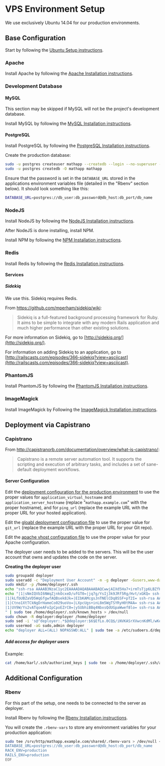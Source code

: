 # VPS Environment Setup

We use exclusively Ubuntu 14.04 for our production environments.

## Base Configuration
Start by following the [Ubuntu Setup instructions](./Ubuntu-Setup.md).

### Apache

Install Apache by following the [Apache Installation instructions](./Apache-Installation.md).

### Development Database

#### MySQL

This section may be skipped if MySQL will not be the project's development database.

Install MySQL by following the [MySQL Installation instructions](MySQL-Installation.md).

#### PostgreSQL

Install PostgreSQL by following the [PostgreSQL Installation instructions](./PostgreSQL-Installation.md).

Create the production database:
```bash
sudo -u postgres createuser mathapp --createdb --login --no-superuser --no-createrole --pwprompt
sudo -u postgres createdb -O mathapp mathapp 
```
Ensure that the password is set in the `DATABASE_URL` stored in the applications environment variables file (detailed in the "Rbenv" section below). It should look something like this:
```bash
DATABASE_URL=postgres://db_user:db_password@db_host:db_port/db_name
```

### NodeJS

Install NodeJS by following the [NodeJS Installation instructions](./NodeJS-Installation.md).

After NodeJS is done installing, install NPM.

Install NPM by following the [NPM Installation instructions](./NPM-Installation.md).

### Redis

Install Redis by following the [Redis Installation instructions](./Redis-Installation.md).

#### Services
##### Sidekiq
We use this. Sidekiq requires Redis.

From https://github.com/mperham/sidekiq/wiki:

> Sidekiq is a full-featured background processing framework for Ruby. It aims to be simple to integrate with any modern Rails application and much higher performance than other existing solutions.

For more information on Sidekiq, go to [http://sidekiq.org/](http://sidekiq.org/).

For information on adding Sidekiq to an application, go to [http://railscasts.com/episodes/366-sidekiq?view=asciicast](http://railscasts.com/episodes/366-sidekiq?view=asciicast).

### PhantomJS

Install PhantomJS by following the [PhantomJS Installation instructions](./PhantomJS-Installation.md).

### ImageMagick

Install ImageMagick by Following the [ImageMagick Installation instructions](./ImageMagick-Installation.md).

## Deployment via Capistrano

### Capistrano

From http://capistranorb.com/documentation/overview/what-is-capistrano/:

> Capistrano is a remote server automation tool.
It supports the scripting and execution of arbitrary tasks, and includes a set of sane-default deployment workflows.

#### Server Configuration

Edit the [deployment configuration for the production environment](../config/deploy/production.rb) to use the proper values for `application_virtual_hostname` and `application_server_hostname` (replace "`mathapp.example.com`" with the proper hostname), and for `ping_url` (replace the example URL with the proper URL for your hosted application).

Edit the [gloabl deployment configuration file](../config/deploy.rb) to use the proper value for `git_url` (replace the example URL with the proper URL for your Git repo).

Edit the [apache vhost configuration file](../config/apache2.conf) to use the proper value for your Apache configuration.

The deployer user needs to be added to the servers. This will be the user account that owns and updates the code on the server.

**Creating the deployer user**
```bash
sudo groupadd deployer
sudo useradd -c "Deployment User Account" -m -g deployer -Gusers,www-data -s/bin/bash deployer
sudo mkdir -p /home/deployer/.ssh 
echo "ssh-rsa AAAAB3NzaC1yc2EAAAADAQABAAABAQCwwjAIXd5Ha7+irmTsTjp6LBZfH0Z+Z9pYEgy8NmqKNbMcpS1FQYsaiaHJsGpGfmiCtK3jT0W+rBjNLtQ/fL66rceb8yYXvxw0DAyWHiFROkqTEMO6olIo7ML9W2wrQxjKvOVpUdWYiXUEDohgIFyUjlaCbhGxjJlFDtSSCxt3eLH/vc6zEl/HfZTHxa5CbGAqF8hhe13auqlfiElNgenyYLetIywbMxT5N7KBSjb/w/jRlavl3RZAtCMBzvan1cH46U7t8JmCXgzwgvuXGJ6d4JWzW57CHGTz0VliKyKGOdtltys73TQW83qj8HT1gXVmC/k+yIaRgdLa4GhookpT deployer@perceivers.net" | sudo tee /home/deployer/.ssh/authorized_keys > /dev/null
echo "|1|sNmIQVbI6NWqZjnkOcxeD/ufGT0=|jq7g/YsIj3k9JRf5Rg/Hvt/xGKQ= ssh-rsa AAAAB3NzaC1yc2EAAAABIwAAAQEAq2A7hRGmdnm9tUDbO9IDSwBK6TbQa+PXYPCPy6rbTrTtw7PHkccKrpp0yVhp5HdEIcKr6pLlVDBfOLX9QUsyCOV0wzfjIJNlGEYsdlLJizHhbn2mUjvSAHQqZETYP81eFzLQNnPHt4EVVUh7VfDESU84KezmD5QlWpXLmvU31/yMf+Se8xhHTvKSCZIFImWwoG6mbUoWf9nzpIoaSjB+weqqUUmpaaasXVal72J+UX2B+2RPW3RcT0eOzQgqlJL3RKrTJvdsjE3JEAvGq3lGHSZXy28G3skua2SmVi/w4yCE6gbODqnTWlg7+wC604ydGXA8VJiS5ap43JXiUFFAaQ==
|1|kLfbUBZaVD5WqGfgwfAQBsek8Jk=|EIbKAMcgsJnTNElCDq8SSF+pT2I= ssh-rsa AAAAB3NzaC1yc2EAAAABIwAAAQEAq2A7hRGmdnm9tUDbO9IDSwBK6TbQa+PXYPCPy6rbTrTtw7PHkccKrpp0yVhp5HdEIcKr6pLlVDBfOLX9QUsyCOV0wzfjIJNlGEYsdlLJizHhbn2mUjvSAHQqZETYP81eFzLQNnPHt4EVVUh7VfDESU84KezmD5QlWpXLmvU31/yMf+Se8xhHTvKSCZIFImWwoG6mbUoWf9nzpIoaSjB+weqqUUmpaaasXVal72J+UX2B+2RPW3RcT0eOzQgqlJL3RKrTJvdsjE3JEAvGq3lGHSZXy28G3skua2SmVi/w4yCE6gbODqnTWlg7+wC604ydGXA8VJiS5ap43JXiUFFAaQ==
|1|Ctno1XtTCkNgDrHameCo029uoVo=|LXpcUgs+inL8m5WgTSYRyH0tM4A= ssh-rsa AAAAB3NzaC1yc2EAAAABIwAAAQEAr5LKYtDEUyt54X6nHoLUJ/6+wcOYlK03F7gwOfptmvjMwROD6CgI89iAv3pbvzkZTwdA13JqaKuOWDpSxbK/7miLwkNpr/udSqrjwSwynf8nd/ijqK9PnOW5tvtSmNkYhZx7oLX1ofRc22XSxyQlQJmwitNb2LAykpwTBJkOnBoTzWMS8yYweA6p8TUBZbKXtrXFh2O93H23oz6lV4fWxS3kzD1jcW3zkD08eXRbpKFACDZNmWkIY4UyeT1bo0CkShZZCIx0MHSrS0JmAjz3TUqhw72gYR9+4uBFXt1tPPaotCzxAraJy2x4aFvG6JEzcPSXoD0spitlUEKOjhkbww==
|1|UV9W/Ys2vATqoeAFoIpCpoEZrC0=|ySUbhiBBq4NbxsQdUGpaWwef8lo= ssh-rsa AAAAB3NzaC1yc2EAAAABIwAAAQEAr5LKYtDEUyt54X6nHoLUJ/6+wcOYlK03F7gwOfptmvjMwROD6CgI89iAv3pbvzkZTwdA13JqaKuOWDpSxbK/7miLwkNpr/udSqrjwSwynf8nd/ijqK9PnOW5tvtSmNkYhZx7oLX1ofRc22XSxyQlQJmwitNb2LAykpwTBJkOnBoTzWMS8yYweA6p8TUBZbKXtrXFh2O93H23oz6lV4fWxS3kzD1jcW3zkD08eXRbpKFACDZNmWkIY4UyeT1bo0CkShZZCIx0MHSrS0JmAjz3TUqhw72gYR9+4uBFXt1tPPaotCzxAraJy2x4aFvG6JEzcPSXoD0spitlUEKOjhkbww==
" | sudo tee /home/deployer/.ssh/known_hosts > /dev/null
sudo chown -R deployer:deployer /home/deployer
sudo sed -i 's@^deployer:.*$@deployer:$6$EfLo.0CQ$/iNVKASrXVwcnKdMl/wKe8Rmv7.F74aE/hVnBZLXMm0LqI8OYTzk8l2oQGfkYUGtq193OZ8LyOGw57C48XeS9.:16141:0:99999:7:::@' /etc/shadow
sudo usermod -aG sudo,admin deployer
echo "deployer ALL=(ALL) NOPASSWD:ALL" | sudo tee -a /etc/sudoers.d/deployer > /dev/null
```

##### Add access for deployer users
Example:
```bash
cat /home/karl/.ssh/authorized_keys | sudo tee -a /home/deployer/.ssh/authorized_keys > /dev/null
```

## Additional Configuration

### Rbenv

For this part of the setup, one needs to be connected to the server as deployer.

Install Rbenv by following the [Rbenv Installation instructions](./Rbenv-Installation.md).

You will create the `.rbenv-vars` to store any environment variables for your production application:
```bash
sudo tee /srv/http/mathapp.example.com/shared/.rbenv-vars > /dev/null <<'EOF'
DATABASE_URL=postgres://db_user:db_password@db_host:db_port/db_name
RACK_ENV=production
RAILS_ENV=production
EOF
```
